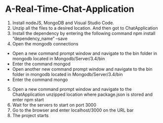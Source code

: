 # A-Real-Time-Chat-Application

1)	Install nodeJS, MongoDB and Visual Studio Code.
2)	Unzip all the files to a desired location. And then got to ChatApplication 
3)	Install the dependency by entering the following command
npm install “dependency_name” –save
4)	Open the mongodb connections 
-	Open a new command prompt window and navigate to the bin folder in mongodb located in Mongodb/Server/3.4/bin
-	Enter the command mongod
-	Open another new command prompt window and navigate to the bin folder in mongodb located in Mongodb/Server/3.4/bin
-	Enter the command mongo
5)	Open a new command prompt window and navigate to the ChatApplication unzipped location where package.json is stored and enter npm start
6)	Wait for the servers to start on port 3000
7)	 Go to the browser and enter localhost/3000 on the URL bar
8)	The project starts


